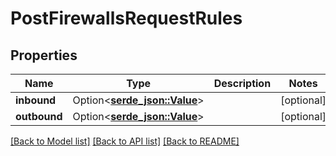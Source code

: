 # PostFirewallsRequestRules

## Properties

Name | Type | Description | Notes
------------ | ------------- | ------------- | -------------
**inbound** | Option<[**serde_json::Value**](.md)> |  | [optional]
**outbound** | Option<[**serde_json::Value**](.md)> |  | [optional]

[[Back to Model list]](../README.md#documentation-for-models) [[Back to API list]](../README.md#documentation-for-api-endpoints) [[Back to README]](../README.md)


